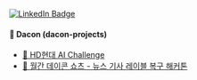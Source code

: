  [![LinkedIn Badge](https://img.shields.io/badge/LinkedIn-0077B5?style=for-the-badge&logo=linkedin&logoColor=white)]([https://www.youtube.com/c/todaycode](https://www.linkedin.com/in/jieun-kim-3417b8218/))  

#### 🧐 Dacon (dacon-projects)

* [🚢 HD현대 AI Challenge](https://github.com/Jieuneda/dacon-projects/blob/main/hyundai(dacon)-final.ipynb)
* [📰 월간 데이콘 쇼츠 - 뉴스 기사 레이블 복구 해커톤](https://github.com/Jieuneda/dacon-projects/blob/main/news(dacon)_final.ipynb)

